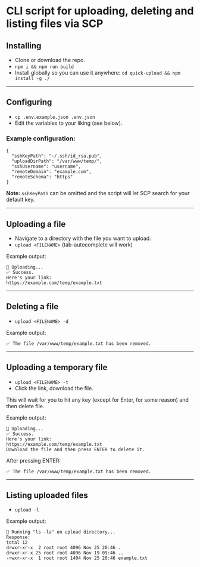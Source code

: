 # CLI script for uploading, deleting and listing files via SCP

## Installing

- Clone or download the repo.
- `npm i && npm run build`
- Install globally so you can use it anywhere: `cd quick-upload && npm install -g ./`

---

## Configuring

- `cp .env.example.json .env.json`
- Edit the variables to your liking (see below).

### Example configuration:

```
{
  "sshKeyPath": "~/.ssh/id_rsa.pub",
  "uploadDirPath": "/var/www/temp/",
  "sshUsername": "username",
  "remoteDomain": "example.com",
  "remoteSchema": "https"
}
```

**Note:** `sshKeyPath` can be omitted and the script will let SCP search for your default key.

---

## Uploading a file

- Navigate to a directory with the file you want to upload.
- `upload <FILENAME>` (tab-autocomplete will work)

Example output:

```
🔼 Uploading...
✅ Success.
Here's your link:
https://example.com/temp/example.txt
```

---

## Deleting a file

- `upload <FILENAME> -d`

Example output:

```
✅ The file /var/www/temp/example.txt has been removed.
```

---

## Uploading a temporary file

- `upload <FILENAME> -t`
- Click the link, download the file.

This will wait for you to hit any key (except for Enter, for some reason) and then delete file.

Example output:

```
🔼 Uploading...
✅ Success.
Here's your link:
https://example.com/temp/example.txt
Download the file and then press ENTER to delete it.
```

After pressing ENTER:

```
✅ The file /var/www/temp/example.txt has been removed.
```

---

## Listing uploaded files

- `upload -l`

Example output:

```
📑 Running "ls -la" on upload directory...
Response:
total 12
drwxr-xr-x  2 root root 4096 Nov 25 20:46 .
drwxr-xr-x 25 root root 4096 Nov 19 09:46 ..
-rwxr-xr-x  1 root root 1404 Nov 25 20:46 example.txt
```
